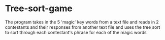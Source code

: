 # Tree-sort-game
The program takes in the 5 'magic' key words from a text file and reads in 2 contestants and their responses from another text file and uses the tree sort to sort through each contestant's phrase for each of the magic words
